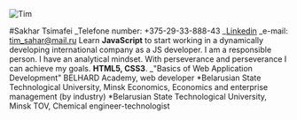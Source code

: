  <img src="https://hhcdn.ru/photo/618649521.jpeg?t=1626603770&h=Nv_tuOSuzkFRNCrjXxXNCg" alt="Tim">

#Sakhar Tsimafei
_Telefone number: +375-29-33-888-43
_[Linkedin](https://www.linkedin.com/in/%D1%82%D0%B8%D0%BC%D0%BE%D1%84%D0%B5%D0%B9-%D1%81%D0%B0%D1%85%D0%B0%D1%80-619125190/)
_e-mail: tim_sahar@mail.ru
Learn **JavaScript** to start working in a dynamically developing international company as a JS developer.
I am a responsible person. I have an analytical mindset. With perseverance and perseverance I can achieve my goals.
**HTML5, CSS3**.
_"Basics of Web Application Development" BELHARD Academy, web developer
*Belarusian State Technological University, Minsk Economics, Economics and enterprise management (by industry)
*Belarusian State Technological University, Minsk TOV, Chemical engineer-technologist
